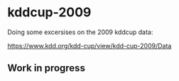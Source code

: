 # kddcup-2009

Doing some excersises on the 2009 kddcup data:

https://www.kdd.org/kdd-cup/view/kdd-cup-2009/Data

## Work in progress
